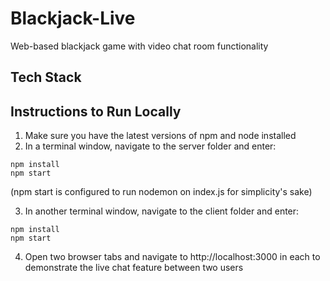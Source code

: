 # Blackjack-Live
Web-based blackjack game with video chat room functionality

## Tech Stack


## Instructions to Run Locally
1. Make sure you have the latest versions of npm and node installed
2. In a terminal window, navigate to the server folder and enter:
```
npm install
npm start
```
(npm start is configured to run nodemon on index.js for simplicity's sake)    

3. In another terminal window, navigate to the client folder and enter:
```
npm install  
npm start  
```
4. Open two browser tabs and navigate to http://localhost:3000 in each to demonstrate the live chat feature between two users
